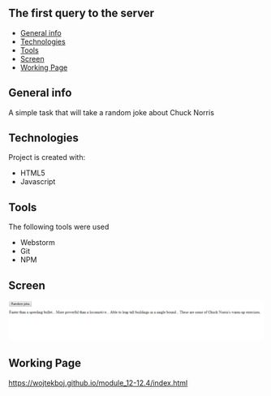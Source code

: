 ## The first query to the server
* [General info](#general-info)
* [Technologies](#technologies)
* [Tools](#tools)
* [Screen](#screen)
* [Working Page](#working-page)

## General info
A simple task that will take a random joke about Chuck Norris

## Technologies
Project is created with:
* HTML5
* Javascript

## Tools
The following tools were used
* Webstorm
* Git
* NPM

## Screen 
![Screen](https://github.com/wojtekboj/module_12-12.4/blob/master/images/screencapture.png)

## Working Page
https://wojtekboj.github.io/module_12-12.4/index.html